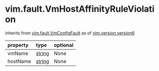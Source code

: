 vim.fault.VmHostAffinityRuleViolation
=====================================
inherits from [vim.fault.VmConfigFault](docs/vim.fault.VmConfigFault.md)
as of [vim.version.version6](docs/vim.version.md)

| property | type | optional |
|:---------|:-----|:---------|
| vmName | [string](string.md "string") | None |
| hostName | [string](string.md "string") | None |
